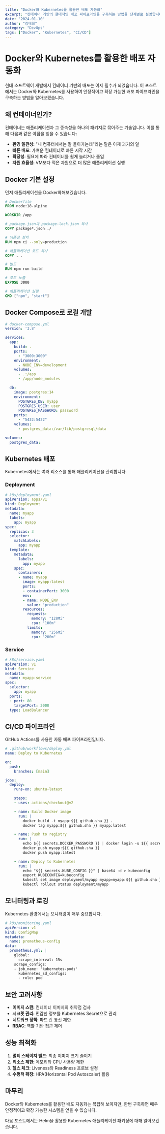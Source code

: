 ```yaml
---
title: "Docker와 Kubernetes를 활용한 배포 자동화"
excerpt: "컨테이너 기반의 현대적인 배포 파이프라인을 구축하는 방법을 단계별로 설명합니다."
date: "2024-01-10"
author: "김태회"
category: "DevOps"
tags: ["Docker", "Kubernetes", "CI/CD"]
---
```


# Docker와 Kubernetes를 활용한 배포 자동화

현대 소프트웨어 개발에서 컨테이너 기반의 배포는 이제 필수가 되었습니다. 이 포스트에서는 Docker와 Kubernetes를 사용하여 안정적이고 확장 가능한 배포 파이프라인을 구축하는 방법을 알아보겠습니다.

## 왜 컨테이너인가?

컨테이너는 애플리케이션과 그 종속성을 하나의 패키지로 묶어주는 기술입니다. 이를 통해 다음과 같은 이점을 얻을 수 있습니다:

- **환경 일관성**: "내 컴퓨터에서는 잘 돌아가는데"라는 말은 이제 과거의 일
- **빠른 배포**: 가벼운 컨테이너로 빠른 시작 시간
- **확장성**: 필요에 따라 컨테이너를 쉽게 늘리거나 줄임
- **자원 효율성**: VM보다 적은 자원으로 더 많은 애플리케이션 실행

## Docker 기본 설정

먼저 애플리케이션을 Docker화해보겠습니다.

```dockerfile
# Dockerfile
FROM node:18-alpine

WORKDIR /app

# package.json과 package-lock.json 복사
COPY package*.json ./

# 의존성 설치
RUN npm ci --only=production

# 애플리케이션 코드 복사
COPY . .

# 빌드
RUN npm run build

# 포트 노출
EXPOSE 3000

# 애플리케이션 실행
CMD ["npm", "start"]
```

## Docker Compose로 로컬 개발

```yaml
# docker-compose.yml
version: '3.8'

services:
  app:
    build: .
    ports:
      - "3000:3000"
    environment:
      - NODE_ENV=development
    volumes:
      - .:/app
      - /app/node_modules

  db:
    image: postgres:14
    environment:
      POSTGRES_DB: myapp
      POSTGRES_USER: user
      POSTGRES_PASSWORD: password
    ports:
      - "5432:5432"
    volumes:
      - postgres_data:/var/lib/postgresql/data

volumes:
  postgres_data:
```

## Kubernetes 배포

Kubernetes에서는 여러 리소스를 통해 애플리케이션을 관리합니다.

### Deployment

```yaml
# k8s/deployment.yaml
apiVersion: apps/v1
kind: Deployment
metadata:
  name: myapp
  labels:
    app: myapp
spec:
  replicas: 3
  selector:
    matchLabels:
      app: myapp
  template:
    metadata:
      labels:
        app: myapp
    spec:
      containers:
      - name: myapp
        image: myapp:latest
        ports:
        - containerPort: 3000
        env:
        - name: NODE_ENV
          value: "production"
        resources:
          requests:
            memory: "128Mi"
            cpu: "100m"
          limits:
            memory: "256Mi"
            cpu: "200m"
```

### Service

```yaml
# k8s/service.yaml
apiVersion: v1
kind: Service
metadata:
  name: myapp-service
spec:
  selector:
    app: myapp
  ports:
  - port: 80
    targetPort: 3000
  type: LoadBalancer
```

## CI/CD 파이프라인

GitHub Actions를 사용한 자동 배포 파이프라인입니다.

```yaml
# .github/workflows/deploy.yml
name: Deploy to Kubernetes

on:
  push:
    branches: [main]

jobs:
  deploy:
    runs-on: ubuntu-latest

    steps:
    - uses: actions/checkout@v2

    - name: Build Docker image
      run: |
        docker build -t myapp:${{ github.sha }} .
        docker tag myapp:${{ github.sha }} myapp:latest

    - name: Push to registry
      run: |
        echo ${{ secrets.DOCKER_PASSWORD }} | docker login -u ${{ secrets.DOCKER_USERNAME }} --password-stdin
        docker push myapp:${{ github.sha }}
        docker push myapp:latest

    - name: Deploy to Kubernetes
      run: |
        echo "${{ secrets.KUBE_CONFIG }}" | base64 -d > kubeconfig
        export KUBECONFIG=kubeconfig
        kubectl set image deployment/myapp myapp=myapp:${{ github.sha }}
        kubectl rollout status deployment/myapp
```

## 모니터링과 로깅

Kubernetes 환경에서는 모니터링이 매우 중요합니다.

```yaml
# k8s/monitoring.yaml
apiVersion: v1
kind: ConfigMap
metadata:
  name: prometheus-config
data:
  prometheus.yml: |
    global:
      scrape_interval: 15s
    scrape_configs:
    - job_name: 'kubernetes-pods'
      kubernetes_sd_configs:
      - role: pod
```

## 보안 고려사항

- **이미지 스캔**: 컨테이너 이미지의 취약점 검사
- **시크릿 관리**: 민감한 정보를 Kubernetes Secret으로 관리
- **네트워크 정책**: 파드 간 통신 제한
- **RBAC**: 역할 기반 접근 제어

## 성능 최적화

1. **멀티 스테이지 빌드**: 최종 이미지 크기 줄이기
2. **리소스 제한**: 메모리와 CPU 사용량 제한
3. **헬스 체크**: Liveness와 Readiness 프로브 설정
4. **수평적 확장**: HPA(Horizontal Pod Autoscaler) 활용

## 마무리

Docker와 Kubernetes를 활용한 배포 자동화는 복잡해 보이지만, 한번 구축하면 매우 안정적이고 확장 가능한 시스템을 얻을 수 있습니다.

다음 포스트에서는 Helm을 활용한 Kubernetes 애플리케이션 패키징에 대해 알아보겠습니다.